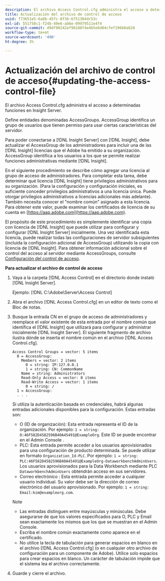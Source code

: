 ```yaml
---
description: El archivo Access Control.cfg administra el acceso a determinadas funciones en Insight Server.
title: Actualización del archivo de control de acceso
uuid: f73651e5-6a8b-45fc-8f36-6751304dc53c
exl-id: 551758c1-f24b-49e6-ab6e-09979511e4f4
source-git-commit: d9df90242ef96188f4e4b5e6d04cfef196b0a628
workflow-type: tm+mt
source-wordcount: '490'
ht-degree: 3%

---
```


# Actualización del archivo de control de acceso{#updating-the-access-control-file}

El archivo Access Control.cfg administra el acceso a determinadas funciones en Insight Server.

Define entidades denominadas AccessGroups. AccessGroup identifica un grupo de usuarios que tienen permiso para usar ciertas características del servidor.

Para poder conectarse a [!DNL Insight Server] con [!DNL Insight], debe actualizar el AccessGroup de los administradores para incluir una de las [!DNL Insight] licencias que el Adobe ha emitido a su organización. AccessGroup identifica a los usuarios a los que se permite realizar funciones administrativas mediante [!DNL Insight].

En el siguiente procedimiento se describe cómo agregar una licencia al grupo de acceso de administradores. Para completar esta tarea, debe determinar qué licencia [!DNL Insight] tiene privilegios administrativos para su organización. (Para la configuración y configuración iniciales, es suficiente conceder privilegios administrativos a una licencia única. Puede otorgar privilegios administrativos a licencias adicionales más adelante). También necesita conocer el &quot;nombre común&quot; asignado a esta licencia. Para obtener este valor, puede examinar los certificados de licencia de su cuenta en [https://aap.adobe.com](https://aap.adobe.com).

El propósito de este procedimiento es simplemente identificar una copia con licencia de [!DNL Insight] que puede utilizar para configurar y configurar [!DNL Insight Server] inicialmente. Una vez identificada esta licencia, puede realizar todas las configuraciones de servidor subsiguientes (incluida la configuración adicional de AccessGroup) utilizando la copia con licencia de [!DNL Insight]. Para obtener información adicional sobre el control del acceso al servidor mediante AccessGroups, consulte [Configuración del control de acceso](../../../../home/c-inst-svr/c-admin-inst-svr/c-config-acs-ctrl/c-config-acs-ctrl.md#concept-ac385e870dbe4b57a72bf7266b60f93d).

**Para actualizar el archivo de control de acceso**

1. Vaya a la carpeta [!DNL Access Control] en el directorio donde instaló [!DNL Insight Server].

   Ejemplo: [!DNL C:\Adobe\Server\Access Control]

1. Abra el archivo [!DNL Access Control.cfg] en un editor de texto como el Bloc de notas.
1. Busque la entrada CN en el grupo de acceso de administradores y reemplace el valor existente de esta entrada por el nombre común que identifica el [!DNL Insight] que utilizará para configurar y administrar inicialmente [!DNL Insight Server]. El siguiente fragmento de archivo ilustra dónde se inserta el nombre común en el archivo [!DNL Access Control.cfg].

   ```
   Access Control Groups = vector: 5 items 
     0 = AccessGroup: 
       Members = vector: 2 items 
         0 = string: IP:127.0.0.1 
         1 = string: CN: CommonName 
       Name = string: Administrators 
       Read-Only Access = vector: 0 items 
       Read-Write Access = vector: 1 items 
         0 = string: / 
     1 = AccessGroup: 
     . . . 
   ```

   Si utiliza la autenticación basada en credenciales, habrá algunas entradas adicionales disponibles para la configuración. Estas entradas son:

   * O (ID de organización): Esta entrada representa el ID de la organización. Por ejemplo: `1 = string: O:46F582D4582596B40A45491@ExampleOrg`. Este ID se puede encontrar en el Admin Console .
   * PLC: Esta entrada permite acceder a los usuarios aprovisionados para una configuración de producto determinada. Se puede utilizar en formato `Organization_Id-PLC`. Por ejemplo: `1 = string: PLC:46F582D4582596B40A45491@ExampleOrg-DataworkbenchAdminUsers`. Los usuarios aprovisionados para la Data Workbench mediante PLC `DataworkbenchAdminUsers` obtendrán acceso en sus servidores.
   * Correo electrónico : Esta entrada permite acceder a cualquier usuario individual. Su valor debe ser la dirección de correo electrónico del usuario aprovisionado. Por ejemplo: `1 = string: Email:kim@exampleorg.com`.

   >[!NOTE]
   >
   >
   >    
   >    
   >    * Las entradas distinguen entre mayúsculas y minúsculas. Debe asegurarse de que los valores especificados para O, PLC y Email sean exactamente los mismos que los que se muestran en el Admin Console.
   >    * Escriba el nombre común exactamente como aparece en el certificado.
   >    * No utilice la tecla de tabulación para generar espacios en blanco en el archivo [!DNL Access Control.cfg] (o en cualquier otro archivo de configuración para un componente de Adobe). Utilice solo espacios para crear espacios en blanco. Un carácter de tabulación impide que el sistema lea el archivo correctamente.


1. Guarde y cierre el archivo.
